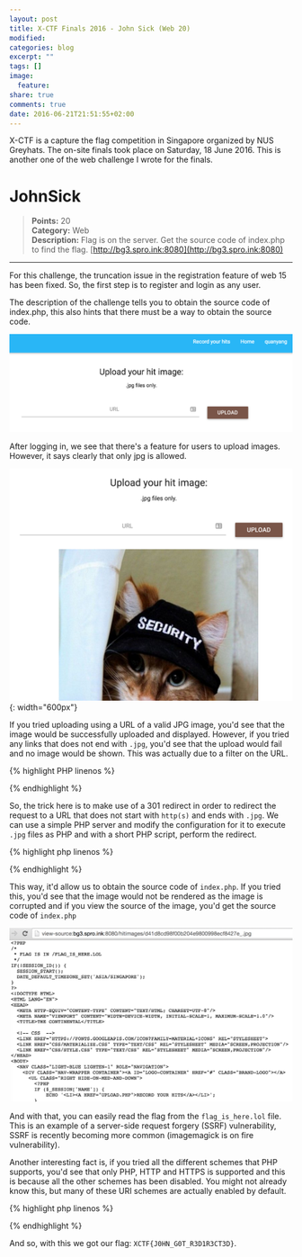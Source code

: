 ```yaml
---
layout: post
title: X-CTF Finals 2016 - John Sick (Web 20)
modified:
categories: blog
excerpt: ""
tags: []
image:
  feature:
share: true
comments: true
date: 2016-06-21T21:51:55+02:00
---
```


X-CTF is a capture the flag competition in Singapore organized by NUS Greyhats. The on-site finals took place on Saturday, 18 June 2016. This is another one of the web challenge I wrote for the finals. 

# JohnSick
>**Points:** 20  
**Category:** Web  
**Description:**  Flag is on the server. Get the source code of index.php to find the flag. [http://bg3.spro.ink:8080](http://bg3.spro.ink:8080)

---

For this challenge, the truncation issue in the registration feature of web 15 has been fixed. So, the first step is to register and login as any user.

The description of the challenge tells you to obtain the source code of index.php, this also hints that there must be a way to obtain the source code.

![](/resources/images/x-ctf/johnsick_upload.png)

After logging in, we see that there's a feature for users to upload images. However, it says clearly that only jpg is allowed. 

![](/resources/images/x-ctf/johnsick_uploaded.png){: width="600px"}

If you tried uploading using a URL of a valid JPG image, you'd see that the image would be successfully uploaded and displayed. However, if you tried any links that does not end with `.jpg`, you'd see that the upload would fail and no image would be shown. This was actually due to a filter on the URL.

{% highlight PHP linenos %}
<?php
if (!filter_var($url, FILTER_VALIDATE_URL) === false && preg_match("/^https?:\/\/.*\.jpg$/", $url)) {
    $url = getRedirectUrl($url);
    $contents = file_get_contents($url);
    $name = md5($_POST['username']);
    $url = "./hitimages/" . $name . "_" . $_POST['username'] . ".jpg";
    $imageFile = fopen($url,"wb");
    if ($imageFile) {
        fwrite($imageFile, $contents);
        $file = $url;
        fclose($imageFile);
    }
}
?>
{% endhighlight %}

So, the trick here is to make use of a 301 redirect in order to redirect the request to a URL that does not start with `http(s)` and ends with `.jpg`. We can use a simple PHP server and modify the configuration for it to execute `.jpg` files as PHP and with a short PHP script, perform the redirect.
 
{% highlight php linenos %}
<?php
header('HTTP/1.1 301 Redirect');
header('Location: php://filter/string.toupper/resource=index.php');
?>
{% endhighlight %}

This way, it'd allow us to obtain the source code of `index.php`. If you tried this, you'd see that the image would not be rendered as the image is corrupted and if you view the source of the image, you'd get the source code of `index.php`

![](/resources/images/x-ctf/johnsick_source.png)

And with that, you can easily read the flag from the `flag_is_here.lol` file. This is an example of a server-side request forgery (SSRF) vulnerability, SSRF is recently becoming more common (imagemagick is on fire vulnerability). 

Another interesting fact is, if you tried all the different schemes that PHP supports, you'd see that only PHP, HTTP and HTTPS is supported and this is because all the other schemes has been disabled. You might not already know this, but many of these URI schemes are actually enabled by default. 

{% highlight php linenos %}
<?php
$scheme = ["ftp", "zlib", "data", "glob", "phar", "ssh2", "rar", "ogg","ftps","compress.zlib","compress.bzip2","zip"];
foreach ($scheme as $i) {
  stream_wrapper_unregister($i);
}
?>
{% endhighlight %}

And so, with this we got our flag: `XCTF{J0HN_G0T_R3D1R3CT3D}`.
